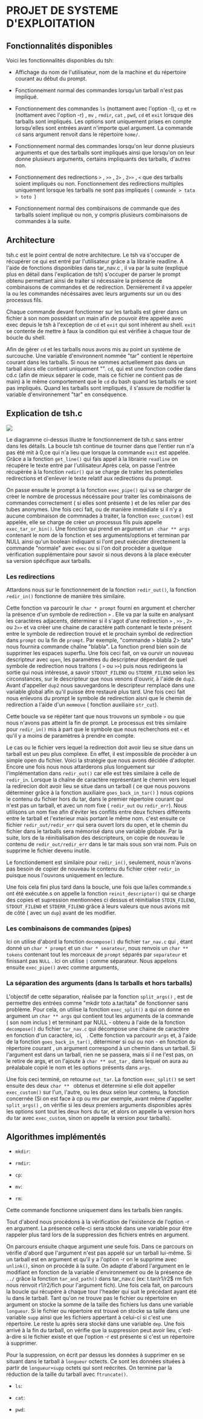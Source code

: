 # PROJET DE SYSTEME D'EXPLOITATION

## Fonctionnalités disponibles

Voici les fonctionnalités disponibles du tsh: 

* Affichage du nom de l'utilisateur, nom de la machine et du répertoire courant au début du prompt.

* Fonctionnement normal des commandes lorsqu’un tarball n'est pas impliqué.

* Fonctionnement des commandes `ls` (nottament avec l'option -l), `cp` et `rm` (nottament avec l'option -r) , `mv` , `rmdir`, `cat` , `pwd`, `cd` et `exit` lorsque des tarballs sont impliqués. Les options sont uniquement prises en compte lorsqu'elles sont entrées avant n'importe quel argument. La commande `cd` sans argument renvoit dans le répertoire `home/`.

* Fonctionnement normal des commandes lorsqu'on leur donne plusieurs arguments et que des tarballs sont impliqués ainsi que lorsqu'on on leur donne plusieurs arguments, certains impliquants des tarballs, d'autres non.

* Fonctionnement des redirections `>` , `>>` , `2>` , `2>>` , `<` que des tarballs soient impliqués ou non. Fonctionnement des redirections multiples uniquement lorsque les tarballs ne sont pas impliqués ( `commande > tata > toto `)

* Fonctionnement normal des combinaisons de commande que des tarballs soient impliqué ou non, y compris plusieurs combinaisons de commandes à la suite.

## Architecture

tsh.c est le point central de notre architecture. Le tsh va s'occuper de récupérer ce qui est entré par l'utilisateur grâce a la librairie readline. A l'aide de fonctions disponibles dans tar_nav.c , il va par la suite (expliqué plus en détail dans l'explication de tsh) s'occuper de parser le prompt obtenu permettant ainsi de traiter si nécessaire la présence de combinaisons de commandes et de redirection. Dernièrement il va appeler la ou les commandes nécéssaires avec leurs arguments sur un ou des processus fils.

Chaque commande devant fonctionner sur les tarballs est gérer dans un fichier à son nom possédant un main afin de pouvoir être appelée avec exec depuis le tsh à l'exception de `cd` et `exit` qui sont inhérent au shell. `exit` se contente de mettre à faux la condition qui est vérifiée à chaque tour de boucle du shell. 

Afin de gèrer `cd` et les tarballs nous avons mis au point un système de surcouche. Une variable d'environnent nommée "tar" contient le répertoire courant dans les tarballs. Si nous ne sommes actuellement pas dans un tarball alors elle contient uniquement "". `cd`, qui est une fonction codée dans cd.c (afin de mieux séparer le code, mais ce fichier ne contient pas de main) à le même comportement que le `cd` du bash quand les tarballs ne sont pas impliqués. Quand les tarballs sont impliqués, il s'assure de modifier la variable d'environnement "tar" en conséquence.

##  Explication de tsh.c

![](tshDiagramme.png)

Le diagramme ci-dessus illustre le fonctionnement de tsh.c sans entrer dans les détails. La boucle tsh continue de tourner dans que l'entier run n'a pas été mit à 0,ce qui n'a lieu que lorsque la commande `exit` est appelée. Grâce a la fonction `get_line()` qui fais appel à la librairie `readline` on récupère le texte entré par l'utilisateur.Après cela, on passe l'entrée récupèrée à la fonction `redir()` qui se charge de traiter les potentielles redirections et d'enlever le texte relatif aux redirections du prompt.

On passe ensuite le prompt à la fonction `exec_pipe()` qui va se charger de crèer le nombre de processus nécéssaire pour traiter les combinaisons de commandes correctement ( si elles sont présente ) et de les relier par des tubes anonymes. Une fois ceci fait, ou de manière immédiate si il n'y a aucune combinaison de commnades à traiter, la fonction `exec_custom()` est appelée, elle se charge de crèer un processus fils puis appelle `exec_tar_or_bin()`. Une fonction qui prend en argument un ` char ** args` contenant le nom de la fonction et ses arguments/options et terminan par NULL ainsi qu'un boolean indiquant si l'ont peut exécuter directement la commande "normale" avec `exec` ou si l'on doit procèder a quelque vérification supplémentaire pour savoir si
nous devons à la place exécuter sa version spécifique aux tarballs.

### Les redirections 

Attardons nous sur le fonctionnement de la fonction `redir_out()`, la fonction `redir_in()` fonctionne de manière très similaire.

Cette fonction va parcourir le `char * prompt` fourni en argument et chercher la présence d'un symbole de redirection `>` . Elle va par la suite en analysant les caractères adjacents, déterminer si il s'agot d'une redirection `>` , `>>` , `2>` ou `2>>` et va crèer une chaine de caractère path contenant le texte 
présent entre le symbole de redirection trouvé et le prochain symbol de redirection dans `prompt` ou la fin de `prompt`. Par exemple, "commande > blabla 2> tata" nous fournira commande chaîne "blabla". La fonction prend bien soin de supprimer les espaces superflu. Une fois ceci fait, on va ourvir un nouveau descripteur avec `open`, les paramètres du descripteur dépendant de quel symbole de redirection nous traitons  ( `>` ou `>>`) puis nous
redirigeons la sortie qui nous intéresse, a savoir `STDOUT_FILENO` ou `STDERR_FILENO` selon les circonstances, sur le descripteur que nous venons d'ouvrir, à l'aide de `dup2`. Avant d'appeller `dup2` nous sauvegardons le descripteur remplacé dans une variable global afin qu'il puisse être restauré plus tard. Une fois ceci fait nous enlevons du prompt le symbole de redirection aisni que le chemin de redirection a l'aide d'un `memmove` ( fonction auxiliaire `str_cut`).

Cette boucle va se répèter tant que nous trouvons un symbole `>` ou que nous n'avons pas atteint la fin de prompt. Le processus est très similaire pour `redir_in()` mis à part que le symbole que nous recherchons est `<` et qu'il y a moins de paramètres à prendre en compte.

Le cas ou le fichier vers lequel la redirection doit avoir lieu se situe dans un tarball est un peu plus complexe. En effet, il est impossible de procèder à un simple open du fichier. Voici la stratégie que nous avons décidée d'adopter. Encore une fois nous nous attarderons plus longuement sur l'implémentation dans `redir_out()` car elle est très similaire à celle de `redir_in`. Lorsque la chaîne de caractère représentant le chemin vers lequel la redirecion doit avoir lieu se situe dans un tarball ( ce que nous pouvons déterminer grâce à la fonction auxiliaire `goes_back_in_tar()` ) nous copions le contenu du fichier hors du tar, dans le premier répertoire courant qui n'est pas un tarball, et avec un nom fixe ( `redir_out` ou `redir_err`). Nous utilisons un nom fixe afin d'éviter les conflits entre deux fichiers différents entre le tarball et l'exterieur mais portant le même nom.
c'est ensuite ce fichier `redir_out/redir_err` qui sera ouvert lors du open, et le chemin du fichier dans le tarballs sera mémorisé dans une variable globale. Par la suite, lors de la réinitialisation des descripteurs, on copie de nouveau le contenu de `redir_out/redir_err` dans le tar mais sous son vrai nom. Puis on supprime le fichier devenu inutile. 

Le fonctiondement est similaire pour `redir_in()`, seulement, nous n'avons pas besoin de copier de nouveau le  contenu du fichier crèer `redir_in` puisque nous l'ouvrons uniquement en lecture.

Une fois cela fini plus tard dans la boucle, une fois que la/les commande.s ont été exécutée.s on appelle la fonction `reinit_descriptor()` qui se charge des copies et supression mentionnées ci dessus et réinitialise `STDIN_FILENO`, `STDOUT_FILENO` et `STDERR_FILENO` grâce à leurs valeurs que nous avions mit de côté ( avec un `dup`) avant de les modifier.

### Les combinaisons de commandes (pipes)

Ici on utilise d'abord la fonction `decompose()` du fichier `tar_nav.c` qui , étant donné un `char * prompt` et un `char * searateur`, nous renvois un `char ** tokens` contenant tout les morceaux de `prompt` séparés par `separateur` et finissant pas `NULL` . Ici on utilise `|` comme séparateur. Nous appelons ensuite `exec_pipe()` avec comme arguments, 


### La séparation des arguments (dans ls tarballs et hors tarballs)

L'objectif de cette séparation, réalisée par la fonction `split_args()` , est de permettre des entrées comme "mkdir toto a.tar/tata" de fonctionner sans problème.
Pour cela, on utilise la fonction `exec_split()` a qui on donne en argument un `char ** args` qui contient tout les arguments de la commande ( son nom inclus ) et terminant par NULL - obtenu à l'aide de la fonction `decompose()` du fichier `tar_nav.c` qui décompose une chaine de caractère en fonction d'un caractère, ici, ` `. Cette fonction va parcourir `args` et, à l'aide de la fonction `goes_back_in_tar()`, déterminer si oui ou non - en fonction du répertoire courant , un argument correspond à un chemin dans un tarball. Si l'argument est dans un tarball, rien ne se passera, mais si il ne l'est pas, on le retire de args, et on l'ajoute à `char ** out_tar` , dans lequel on aura au préalabale copié le nom et les options présents dans `args`.

Une fois ceci terminé, on retourne `out_tar`. La fonction `exec_split()` se sert ensuite des deux `char ** ` obtenus et détermine si elle doit appeller `exec_custom()` sur l'un, l'autre, ou les deux selon leur contenu, la fonction concernée (Si on est face à cp ou mv par exemple, avant même d'appeller `split_args()` , on vérifie si les deux premiers arguments disponibles après les options sont tout les deux hors du tar, et alors on appelle la version hors du tar avec `exec_custom`, sinon on appelle la version pour tarballs).

## Algorithmes implémentés

* `mkdir`: 

* `rmdir`:

* `cp`: 

* `mv`:

* `rm`:

Cette commande fonctionne uniquement dans les tarballs bien rangés.

Tout d'abord nous procédons à la vérification de l'existence de l'option -r en argument. La présence celle-ci sera stocké dans une variable pour être rappeler plus tard lors de la suppression des fichiers entrés en argument. 

On parcours ensuite chaque argument une seule fois. Dans ce parcours on vérifie d'abord que l'argument n'est pas appelé sur un tarball lui-même. Si un tarball est en argument et qu'il y a l'option -r on le supprime avec `unlink()`, sinon on procède à la suite. On adapte d'abord l'argument en le modifiant en fonction de la variable d'environnement ou de la présence de `../` grâce la fonction `tar_and_path()` dans tar_nav.c (ex: t.tar/r1/r2$ rm fich nous renvoit r1/r2/fich pour l'argument fich). Une fois cela fait, on parcours la boucle qui récupère à chaque tour l'header qui suit le précédant ayant été lu dans le tarball. Tant qu'on ne trouve pas le fichier ou répertoire en argument on stocke la somme de la taille des fichiers lus dans une variable `longueur`. Si le fichier ou répertoire est trouvé on stocke sa taille dans une variable `supp` ainsi que les fichiers appertant à celui-ci si c'est une répertoire. Le reste lu après sera stocké dans une variable `dep`. Une fois arrivé à la fin du tarball, on vérifie que la suppression peut avoir lieu, c'est-à-dire si le fichier existe et que l'option -r est présente si c'est un répertoire à supprimer.

Pour la suppression, on écrit par dessus les données à supprimer en se situant dans le tarball à `longueur` octects. Ce sont les données situées à partir de `longueur+supp` octets qui sont reécrites. On termine par la réduction de la taille du tarball avec `ftruncate()`.
	
* `ls`: 
	
* `cat`: 

* `pwd`:
